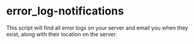 # error_log-notifications
This script will find all error logs on your server and email you when they exist, along with their location on the server.

